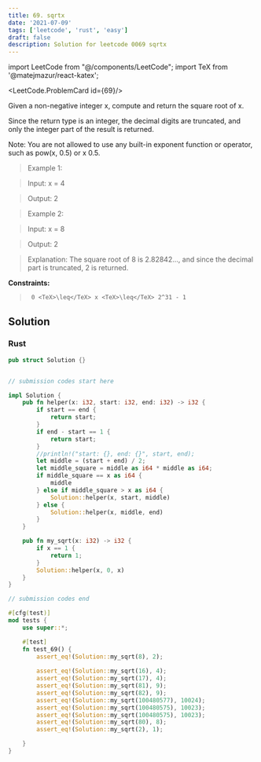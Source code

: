 ```yaml
---
title: 69. sqrtx
date: '2021-07-09'
tags: ['leetcode', 'rust', 'easy']
draft: false
description: Solution for leetcode 0069 sqrtx
---
```

import LeetCode from "@/components/LeetCode";
import TeX from '@matejmazur/react-katex';

<LeetCode.ProblemCard id={69}/>
 

  Given a non-negative integer x, compute and return the square root of x.

  Since the return type is an integer, the decimal digits are truncated, and only the integer part of the result is returned.

  Note: You are not allowed to use any built-in exponent function or operator, such as pow(x, 0.5) or x  0.5.

   

 >   Example 1:

  

 >   Input: x <TeX>=</TeX> 4

 >   Output: 2

  

 >   Example 2:

  

 >   Input: x <TeX>=</TeX> 8

 >   Output: 2

 >   Explanation: The square root of 8 is 2.82842..., and since the decimal part is truncated, 2 is returned.

   

  **Constraints:**

  

 >   	0 <TeX>\leq</TeX> x <TeX>\leq</TeX> 2^31 - 1


## Solution
### Rust
```rust
pub struct Solution {}


// submission codes start here

impl Solution {
    pub fn helper(x: i32, start: i32, end: i32) -> i32 {
        if start == end {
            return start;
        }
        if end - start == 1 {
            return start;
        }
        //println!("start: {}, end: {}", start, end);
        let middle = (start + end) / 2;
        let middle_square = middle as i64 * middle as i64;
        if middle_square == x as i64 {
            middle
        } else if middle_square > x as i64 {
            Solution::helper(x, start, middle)
        } else {
            Solution::helper(x, middle, end)
        }
    }

    pub fn my_sqrt(x: i32) -> i32 {
        if x == 1 {
            return 1;
        }
        Solution::helper(x, 0, x)
    }
}

// submission codes end

#[cfg(test)]
mod tests {
    use super::*;

    #[test]
    fn test_69() {
        assert_eq!(Solution::my_sqrt(8), 2);
        
        assert_eq!(Solution::my_sqrt(16), 4);
        assert_eq!(Solution::my_sqrt(17), 4);
        assert_eq!(Solution::my_sqrt(81), 9);
        assert_eq!(Solution::my_sqrt(82), 9);
        assert_eq!(Solution::my_sqrt(100480577), 10024);
        assert_eq!(Solution::my_sqrt(100480575), 10023);
        assert_eq!(Solution::my_sqrt(100480575), 10023);
        assert_eq!(Solution::my_sqrt(80), 8);
        assert_eq!(Solution::my_sqrt(2), 1);

    }
}

```
